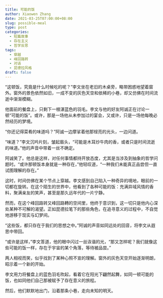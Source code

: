 ```yaml
---
title: 可能的饭
author: Xiaowen Zhang
date: 2021-03-25T07:00:00+08:00
slug: possible-meal
type: post
categories:
  - 短篇故事
  - 存在主义
  - 哲学反思
tags:
  - 穿越
  - 峰回路转
  - 对话
  - 昆德拉风格
draft: false
---
```


“这顿饭，究竟是什么时候吃的呢？”李文坐在老旧的木桌旁，略带困惑地望着窗外。窗外的景色依然如旧，一成不变的灰色天空和依稀的小巷，却又仿佛在时间流逝中渐渐模糊。

他面前的餐盘上，只剩下一根湛蓝色的羽毛。李文与他的好友阿诚正在讨论一顿“可能的饭”。或许，那是一场他从未参加过的宴会，又或许，只是一场他每晚必然经历的梦境。

“你还记得菜肴的味道吗？”阿诚一边摩挲着他那锃亮的光头，一边问道。

“味道？”李文沉吟片刻，皱起眉头，“可能是木耳炒牛肉的香，或者只是时间流逝的味道。”他的声音中带着一丝不确定。

阿诚笑了。他总是这样，对任何事情都持开放态度，尤其是当涉及到抽象的哲学问题时。“或许那顿饭本身就是一种存在，”他轻叹道，“一种我们未能真正品尝但一直试图理解的存在。”

这时，时间仿佛在某个节点上穿越。李文感到自己陷入一种奇异的境地，眼前的一切都在旋转。在这个陌生的世界中，他看到了各种可能的饭：充满异域风情的香料，聚满亲友的笑声，甚至是那久远年代的一片宁静。

然而，在这个峰回路转又峰回路轉的空间里，他终于意识到，这一切只是他内心深处某种不可解的渴望。正如昆德拉笔下的那些角色，在追寻意义的过程中，不自觉地游移于现实与幻梦间。

“这些饭，都只存在于我们的思想之中。”阿诚的声音如同远处的回音，将李文从遐思中带回。

“或许是这样，”李文答道，他的眼中闪过一丝诙谐的光，“那又怎样呢？我们就像这些可能的饭一样，存在于宇宙的某个角落，等待被品尝。”

两人相视而笑，似乎找到了某种心照不宣的理解。窗外的灰色天空开始逐渐明朗，昭示着一个新的开始。

李文用力将餐盘上的蓝色羽毛吹起，看着它在阳光下翩然起舞，如同一顿可能的饭，也如同他们自己那被赋予了存在意义的旅程。

然后，他们默默地出门，沿着那条小巷，走向未知的明天。